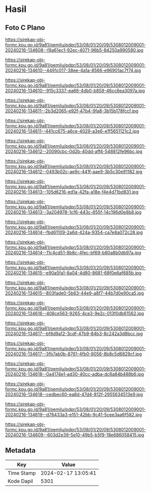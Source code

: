 # Hasil

## Foto C Plano

https://sirekap-obj-formc.kpu.go.id/9a81/pemilu/pdpr/53/08/01/20/09/5308012009001-20240216-134608--f8a61ec1-92ec-4071-96b5-84250a990580.jpg

https://sirekap-obj-formc.kpu.go.id/9a81/pemilu/pdpr/53/08/01/20/09/5308012009001-20240216-134610--4491c017-38ee-4a1a-8566-e96901ac7f74.jpg

https://sirekap-obj-formc.kpu.go.id/9a81/pemilu/pdpr/53/08/01/20/09/5308012009001-20240216-134610--915c3337-ea66-4db0-b859-46cc6ea3097a.jpg

https://sirekap-obj-formc.kpu.go.id/9a81/pemilu/pdpr/53/08/01/20/09/5308012009001-20240216-134611--2b3d2065-e92f-47b4-9fa8-3b15b178fccf.jpg

https://sirekap-obj-formc.kpu.go.id/9a81/pemilu/pdpr/53/08/01/20/09/5308012009001-20240216-134611--441cc675-a6ce-4029-a3e6-e1f5651121c2.jpg

https://sirekap-obj-formc.kpu.go.id/9a81/pemilu/pdpr/53/08/01/20/09/5308012009001-20240216-134612--20090cbc-0d2b-40dd-aff4-548812fe96bc.jpg

https://sirekap-obj-formc.kpu.go.id/9a81/pemilu/pdpr/53/08/01/20/09/5308012009001-20240216-134612--0493b02c-ae9c-441f-aae9-3b5c30e91182.jpg

https://sirekap-obj-formc.kpu.go.id/9a81/pemilu/pdpr/53/08/01/20/09/5308012009001-20240216-134613--105d6216-ed1a-42fa-a18e-f4e4d71bd831.jpg

https://sirekap-obj-formc.kpu.go.id/9a81/pemilu/pdpr/53/08/01/20/09/5308012009001-20240216-134613--3a204978-1cf6-443c-855f-14c196d0e8b8.jpg

https://sirekap-obj-formc.kpu.go.id/9a81/pemilu/pdpr/53/08/01/20/09/5308012009001-20240216-134614--fbd61109-2a6d-424a-9354-ca7e8a072c28.jpg

https://sirekap-obj-formc.kpu.go.id/9a81/pemilu/pdpr/53/08/01/20/09/5308012009001-20240216-134614--11c4cd51-8b8c-4fec-bf69-b80a8b0db97a.jpg

https://sirekap-obj-formc.kpu.go.id/9a81/pemilu/pdpr/53/08/01/20/09/5308012009001-20240216-134615--e90a5fa1-8a04-4d80-8681-68f0e6af685b.jpg

https://sirekap-obj-formc.kpu.go.id/9a81/pemilu/pdpr/53/08/01/20/09/5308012009001-20240216-134615--803fade0-5b63-44e9-a8f7-44b7d0e90ca5.jpg

https://sirekap-obj-formc.kpu.go.id/9a81/pemilu/pdpr/53/08/01/20/09/5308012009001-20240216-134616--408ce563-9265-4ce3-9e2c-013f0db61562.jpg

https://sirekap-obj-formc.kpu.go.id/9a81/pemilu/pdpr/53/08/01/20/09/5308012009001-20240216-134617--bf8d9a12-3cdf-47b9-84b3-8c242a3d8bcc.jpg

https://sirekap-obj-formc.kpu.go.id/9a81/pemilu/pdpr/53/08/01/20/09/5308012009001-20240216-134617--3fb7ab0b-8761-4fb0-8056-8b8c5d6829cf.jpg

https://sirekap-obj-formc.kpu.go.id/9a81/pemilu/pdpr/53/08/01/20/09/5308012009001-20240216-134618--0a4174e1-ad30-40cc-adba-dc6a84b488b6.jpg

https://sirekap-obj-formc.kpu.go.id/9a81/pemilu/pdpr/53/08/01/20/09/5308012009001-20240216-134618--cedbec60-ea8d-47d4-812f-2955634513e9.jpg

https://sirekap-obj-formc.kpu.go.id/9a81/pemilu/pdpr/53/08/01/20/09/5308012009001-20240216-134619--d78433a3-e151-42bb-9c41-5cee3aa6f582.jpg

https://sirekap-obj-formc.kpu.go.id/9a81/pemilu/pdpr/53/08/01/20/09/5308012009001-20240216-134609--603d2e39-5e10-49b5-b5f9-18e686058415.jpg


## Metadata

| Key        | Value               |
| ---------- | ------------------- |
| Time Stamp | 2024-02-17 13:05:41 |
| Kode Dapil | 5301                |



